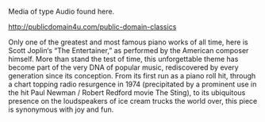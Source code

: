 Media of type Audio found here.

http://publicdomain4u.com/public-domain-classics

Only one of the greatest and most famous piano works of all time, here
is Scott Joplin‘s “The Entertainer,” as performed by the American
composer himself. More than stand the test of time, this unforgettable
theme has become part of the very DNA of popular music, rediscovered by
every generation since its conception. From its first run as a piano roll
hit, through a chart topping radio resurgence in 1974 (precipitated by a
prominent use in the hit Paul Newman / Robert Redford movie The Sting),
to its ubiquitous presence on the loudspeakers of ice cream trucks the
world over, this piece is synonymous with joy and fun.
